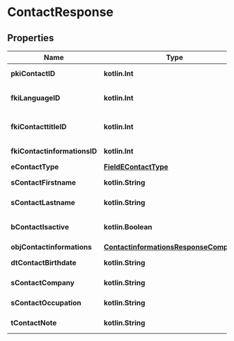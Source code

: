 
# ContactResponse

## Properties
| Name | Type | Description | Notes |
| ------------ | ------------- | ------------- | ------------- |
| **pkiContactID** | **kotlin.Int** | The unique ID of the Contact |  |
| **fkiLanguageID** | **kotlin.Int** | The unique ID of the Language.  Valid values:  |Value|Description| |-|-| |1|French| |2|English| |  |
| **fkiContacttitleID** | **kotlin.Int** | The unique ID of the Contacttitle.  Valid values:  |Value|Description| |-|-| |1|Ms.| |2|Mr.| |4|(Blank)| |5|Me (For Notaries)| |  |
| **fkiContactinformationsID** | **kotlin.Int** | The unique ID of the Contactinformations |  |
| **eContactType** | [**FieldEContactType**](FieldEContactType.md) |  |  |
| **sContactFirstname** | **kotlin.String** | The First name of the contact |  |
| **sContactLastname** | **kotlin.String** | The Last name of the contact |  |
| **bContactIsactive** | **kotlin.Boolean** | Whether the contact is active or not |  |
| **objContactinformations** | [**ContactinformationsResponseCompound**](ContactinformationsResponseCompound.md) |  |  |
| **dtContactBirthdate** | **kotlin.String** | The Birth Date of the contact |  [optional] |
| **sContactCompany** | **kotlin.String** | The Company name of the contact |  [optional] |
| **sContactOccupation** | **kotlin.String** | The occupation of the Contact |  [optional] |
| **tContactNote** | **kotlin.String** | The note of the Contact |  [optional] |



